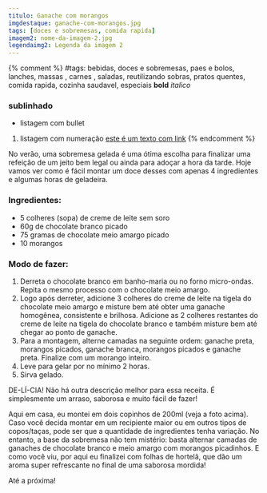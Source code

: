 ```yaml
---
titulo: Ganache com morangos 
imgdestaque: ganache-com-morangos.jpg
tags: [doces e sobremesas, comida rapida]
imagem2: nome-da-imagem-2.jpg
legendaimg2: Legenda da imagem 2
---
```

{% comment %}
#tags: bebidas, doces e sobremesas, paes e bolos, lanches, massas , carnes , saladas, reutilizando sobras, pratos quentes, comida rapida, cozinha saudavel, especiais
**bold**
*italico*
### sublinhado
* listagem com bullet
1. listagem com numeração
[este é um texto com link](https://www.enderecodolink.com)
{% endcomment %}

No verão, uma sobremesa gelada é uma ótima escolha para finalizar uma refeição de um jeito bem legal ou ainda para adoçar a hora da tarde. Hoje vamos ver como é fácil montar um doce desses com apenas 4 ingredientes e algumas horas de geladeira.

### Ingredientes:

* 5 colheres (sopa) de creme de leite sem soro
* 60g de chocolate branco picado
* 75 gramas de chocolate meio amargo picado
* 10 morangos 

### Modo de fazer: 

1. Derreta o chocolate branco em banho-maria ou no forno micro-ondas. Repita o mesmo processo com o chocolate meio amargo. 
2. Logo após derreter, adicione 3 colheres do creme de leite na tigela do chocolate meio amargo e misture bem até obter uma ganache homogênea, consistente e brilhosa. Adicione as 2 colheres restantes do creme de leite na tigela do chocolate branco e também misture bem até chegar ao ponto de ganache. 
3. Para a montagem, alterne camadas na seguinte ordem: ganache preta, morangos picados, ganache branca, morangos picados e ganache preta. Finalize com um morango inteiro. 
4. Leve para gelar por no mínimo 2 horas. 
5. Sirva gelado. 

DE-LÍ-CIA! 
Não há outra descrição melhor para essa receita. É simplesmente um arraso, saborosa e muito fácil de fazer! 

Aqui em casa, eu montei em dois copinhos de 200ml (veja a foto acima). Caso você decida montar em um recipiente maior ou em outros tipos de copos/taças, pode ser que a quantidade de ingredientes tenha variação. No entanto, a base da sobremesa não tem mistério: basta alternar camadas de ganaches de chocolate branco e meio amargo com morangos picadinhos. E como você viu, por aqui eu finalizei com folhas de hortelã, que dão um aroma super refrescante no final de uma saborosa mordida!

Até a próxima!


